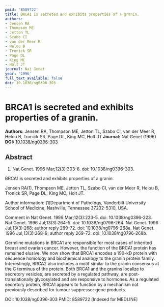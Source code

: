 ```yaml
---
pmid: '8589722'
title: BRCA1 is secreted and exhibits properties of a granin.
authors:
- Jensen RA
- Thompson ME
- Jetton TL
- Szabo CI
- van der Meer R
- Helou B
- Tronick SR
- Page DL
- King MC
- Holt JT
journal: Nat Genet
year: '1996'
full_text_available: false
doi: 10.1038/ng0396-303
---
```


# BRCA1 is secreted and exhibits properties of a granin.
**Authors:** Jensen RA, Thompson ME, Jetton TL, Szabo CI, van der Meer R, Helou B, Tronick SR, Page DL, King MC, Holt JT
**Journal:** Nat Genet (1996)
**DOI:** [10.1038/ng0396-303](https://doi.org/10.1038/ng0396-303)

## Abstract

1. Nat Genet. 1996 Mar;12(3):303-8. doi: 10.1038/ng0396-303.

BRCA1 is secreted and exhibits properties of a granin.

Jensen RA(1), Thompson ME, Jetton TL, Szabo CI, van der Meer R, Helou B, Tronick 
SR, Page DL, King MC, Holt JT.

Author information:
(1)Department of Pathology, Vanderbilt University School of Medicine, Nashville, 
Tennessee 37232-5310, USA.

Comment in
    Nat Genet. 1996 Mar;12(3):223-5. doi: 10.1038/ng0396-223.
    Nat Genet. 1996 Jul;13(3):264-5. doi: 10.1038/ng0796-264.
    Nat Genet. 1996 Jul;13(3):268; author reply 269-72. doi: 
10.1038/ng0796-268a.
    Nat Genet. 1996 Jul;13(3):268-9; author reply 269-72. doi: 
10.1038/ng0796-268b.

Germline mutations in BRCA1 are responsible for most cases of inherited breast 
and ovarian cancer. However, the function of the BRCA1 protein has remained 
elusive. We now show that BRCA1 encodes a 190-kD protein with sequence homology 
and biochemical analogy to the granin protein family. Interestingly, BRCA2 also 
includes a motif similar to the granin consensus at the C terminus of the 
protein. Both BRCA1 and the granins localize to secretory vesicles, are secreted 
by a regulated pathway, are post-translationally glycosylated and are responsive 
to hormones. As a regulated secretory protein, BRCA1 appears to function by a 
mechanism not previously described for tumour suppressor gene products.

DOI: 10.1038/ng0396-303
PMID: 8589722 [Indexed for MEDLINE]
